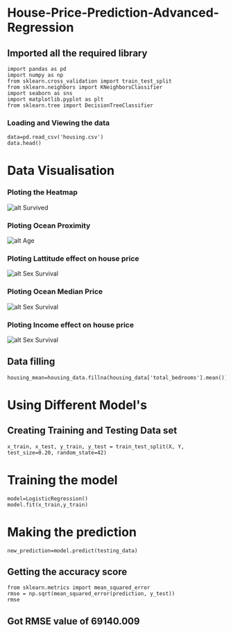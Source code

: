 # House-Price-Prediction-Advanced-Regression

## Imported all the required library
```
import pandas as pd
import numpy as np
from sklearn.cross_validation import train_test_split
from sklearn.neighbors import KNeighborsClassifier
import seaborn as sns
import matplotlib.pyplot as plt
from sklearn.tree import DecisionTreeClassifier

```
### Loading and Viewing the data

~~~
data=pd.read_csv('housing.csv')
data.head()
~~~
# Data Visualisation

### Ploting the Heatmap

![alt Survived](https://rahuljadli.github.io/House-Price-Prediction-Advanced-Regression/heatmap.png)

### Ploting Ocean Proximity

![alt Age](https://github.com/rahuljadli/Housing-Price-Prediction/blob/master/screen_shots/OceanHouses.png)

### Ploting Lattitude effect on house price

![alt Sex Survival ](https://github.com/rahuljadli/Housing-Price-Prediction/blob/master/screen_shots/latitude-price.png)

### Ploting Ocean Median Price

![alt Sex Survival ](https://github.com/rahuljadli/Housing-Price-Prediction/blob/master/screen_shots/ocean-effect-on-median-value.png)

### Ploting Income effect on house price

![alt Sex Survival ](https://github.com/rahuljadli/Housing-Price-Prediction/blob/master/screen_shots/Income-effect-on-house-value.png)

## Data filling

~~~
housing_mean=housing_data.fillna(housing_data['total_bedrooms'].mean())
~~~

# Using Different Model's 

## Creating Training and Testing Data set

~~~
x_train, x_test, y_train, y_test = train_test_split(X, Y, test_size=0.20, random_state=42)

~~~
# Training the model

~~~
model=LogisticRegression()
model.fit(x_train,y_train)
~~~
# Making the prediction

~~~
new_prediction=model.predict(testing_data)
~~~

## Getting the accuracy score

~~~
from sklearn.metrics import mean_squared_error
rmse = np.sqrt(mean_squared_error(prediction, y_test))
rmse
~~~
## Got RMSE value of 69140.009

